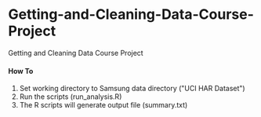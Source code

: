 # Getting-and-Cleaning-Data-Course-Project
Getting and Cleaning Data Course Project

#### How To ####
1. Set working directory to  Samsung data directory ("UCI HAR Dataset")
2. Run the scripts (run_analysis.R)
3. The R scripts will generate output file (summary.txt)

